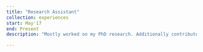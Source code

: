 ```yaml
---
title: "Research Assistant"
collection: experiences
start: May'17
end: Present
description: "Mostly worked on my PhD research. Additionally contributed in several external funded research projects (DARPA grant)."

---
```

